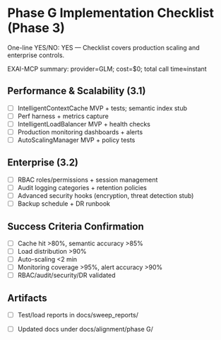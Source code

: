 # Phase G Implementation Checklist (Phase 3)

One-line YES/NO: YES — Checklist covers production scaling and enterprise controls.

EXAI-MCP summary: provider=GLM; cost=$0; total call time≈instant

## Performance & Scalability (3.1)
- [ ] IntelligentContextCache MVP + tests; semantic index stub
- [ ] Perf harness + metrics capture
- [ ] IntelligentLoadBalancer MVP + health checks
- [ ] Production monitoring dashboards + alerts
- [ ] AutoScalingManager MVP + policy tests

## Enterprise (3.2)
- [ ] RBAC roles/permissions + session management
- [ ] Audit logging categories + retention policies
- [ ] Advanced security hooks (encryption, threat detection stub)
- [ ] Backup schedule + DR runbook

## Success Criteria Confirmation
- [ ] Cache hit >80%, semantic accuracy >85%
- [ ] Load distribution >90%
- [ ] Auto-scaling <2 min
- [ ] Monitoring coverage >95%, alert accuracy >90%
- [ ] RBAC/audit/security/DR validated

## Artifacts
- [ ] Test/load reports in docs/sweep_reports/
- [ ] Updated docs under docs/alignment/phase G/


